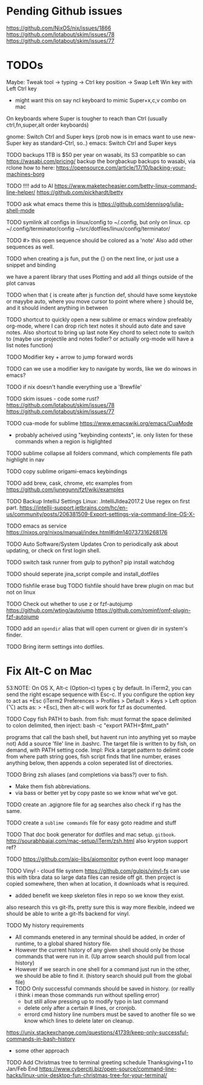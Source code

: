 # Pending Github issues
https://github.com/NixOS/nix/issues/1866
https://github.com/lotabout/skim/issues/78
https://github.com/lotabout/skim/issues/77
# TODOs

Maybe: Tweak tool -> typing -> Ctrl key position -> Swap Left Win key with Left Ctrl key
- might want this on say ncl keyboard to mimic
Super+x,c,v combo on mac

On keyboards where Super is tougher to reach than Ctrl
(usually ctrl,fn,super,alt order keyboards)

gnome: Switch Ctrl and Super keys
(prob now is in emacs want to use new-Super key as standard-Ctrl, so..)
emacs: Switch Ctrl and Super keys

TODO backups
1TB is $50 per year on wasabi, its S3 compatible so can
https://wasabi.com/pricing/
backup the borgbackup backups to wasabi, via rclone
how to here: https://opensource.com/article/17/10/backing-your-machines-borg


TODO !!!! add to AI
https://www.maketecheasier.com/betty-linux-command-line-helper/
https://github.com/pickhardt/betty

TODO ask what emacs theme this is
https://github.com/dennisog/julia-shell-mode

TODO symlink all configs in linux/config to ~/.config, but only on linux.
cp ~/.config/terminator/config ~/src/dotfiles/linux/config/terminator/


TODO
#> this open sequence should be colored as a 'note'
Also add other sequences as well.


TODO when creating a js fun, put the {} on the next line,
or just use a snippet and binding

we have a parent library that uses Plotting and add all things outside of the plot canvas

TODO when that { is create after js function def, should have some
keystoke or mayybe auto, where you move cursor to point where
where } should be, and it should indent anything in between

TODO shortcut to quickly open a new sublime or emacs window
prefeably org-mode, where I can drop rich text notes
it should auto date and save notes.
Also shortcut to bring up last note
Key chord to select note to switch to (maybe use projectile and notes fodler?
or actually org-mode will have a list notes function)

TODO Modifier key + arrow to jump forward words

TODO can we use a modifier key to navigate by words, like we do winows in emacs?


TODO if nix doesn't handle everything use a 'Brewfile'


TODO skim issues - code some rust?
https://github.com/lotabout/skim/issues/78
https://github.com/lotabout/skim/issues/77


TODO cua-mode for sublime
https://www.emacswiki.org/emacs/CuaMode
- probably acheived using "keybinding contexts",
ie. only listen for these commands when a region is higlighted

TODO sublime collapse all folders command, which complements file path highlight in nav

TODO copy sublime origami-emacs keybindings

TODO add brew, cask, chrome, etc examples from
https://github.com/junegunn/fzf/wiki/examples

TODO Backup IntelliJ Settings
Linux: .IntelliJIdea2017.2
Use regex on first part.
https://intellij-support.jetbrains.com/hc/en-us/community/posts/206381509-Export-settings-via-command-line-OS-X-


TODO emacs as service
https://nixos.org/nixos/manual/index.html#idm140737316268176

TODO Auto Software/System Updates
Cron to periodically ask about updating, or check on first login shell.

TODO switch task runner from gulp to python?
pip install watchdog

TODO should seperate jina_script
compile and install_dotfiles

TODO fishfile erase bug
TODO fishfile should have brew plugin on mac but not on linux

TODO Check out whether to use z or fzf-autojump
https://github.com/wting/autojump
https://github.com/rominf/omf-plugin-fzf-autojump

TODO add an `opendir` alias that will open current or given dir in system's finder.

TODO Bring iterm settings into dotfiles.
# Fix Alt-C on Mac
53:NOTE: On OS X, Alt-c (Option-c) types ç by default. In iTerm2, you can send the right escape sequence with Esc-c. If you configure the option key to act as +Esc (iTerm2 Preferences > Profiles > Default > Keys > Left option (⌥) acts as: > +Esc), then alt-c will work for fzf as documented.

TODO Copy fish PATH to bash.
from fish:
must format the space delimited to colon delimited, then inject:
bash -c "export PATH=$fmt_path"

programs that call the bash shell, but havent run into anything yet so maybe not)
Add a source 'file' line in .bashrc.
The target file is written to by fish, on demand, with PATH setting code.
Impl: Pick a target pattern to delimit code from where path string goes,
fish script finds that line number, erases anything below,
then appends a colon seperated list of directories.

TODO Bring zsh aliases (and completions via bass?) over to fish.
- Make them fish abbreviations.
- via bass or better yet by copy paste so we know what we've got.

TODO create an .agignore file for ag searches
also check if rg has the same.

TODO create a `sublime commands` file for easy goto readme and stuff

TODO That doc book generator for dotfiles and mac setup.
`gitbook`.
http://sourabhbajaj.com/mac-setup/iTerm/zsh.html
also krypton support ref?

TODO https://github.com/aio-libs/aiomonitor
python event loop manager


TODO Vinyl - cloud file system
https://github.com/gulpjs/vinyl-fs
can use this with tibra data so large data files can reside off git.
then project is copied somewhere, then when at location, it downloads what is required.
- added benefit we keep skeleton files in repo so we know they exist.

also research this vs git-lfs, pretty sure this is way more flexible, indeed we should be able to write a git-lfs backend for vinyl.


TODO My history requirements
- All commands enetered in any terminal should be added, in order of runtime, to a global shared history file.
- However the current history of any given shell should only be those commands that were run in it. (Up arrow search should pull from local history)
- However if we search in one shell for a command just run in the other, we should be able to find it. (history search should pull from the global file)
- TODO Only successful commands should be saved in history. (or reallly i think i mean those commands run without spelling error)
  - but still allow pressing up to modify typo in last command
  - delete only after a certain # lines, or cronjob.
  - errord cmd history line numbers must be saved to another file so we know which lines to delete later on cleanup.

https://unix.stackexchange.com/questions/41739/keep-only-successful-commands-in-bash-history
- some other approach


TODO Add Christmas tree to terminal greeting schedule Thanksgiving+1 to Jan/Feb End
https://www.cyberciti.biz/open-source/command-line-hacks/linux-unix-desktop-fun-christmas-tree-for-your-terminal/
